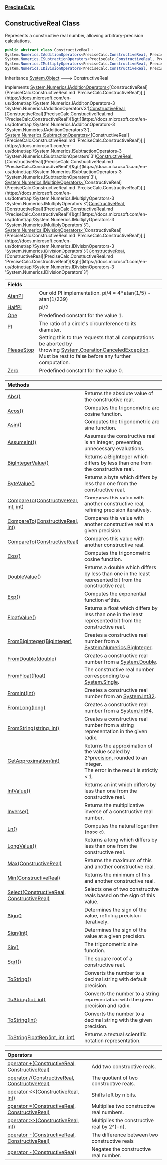 ### [PreciseCalc](PreciseCalc.md 'PreciseCalc')

## ConstructiveReal Class

Represents a constructive real number, allowing arbitrary-precision calculations.

```csharp
public abstract class ConstructiveReal :
System.Numerics.IAdditionOperators<PreciseCalc.ConstructiveReal, PreciseCalc.ConstructiveReal, PreciseCalc.ConstructiveReal>,
System.Numerics.ISubtractionOperators<PreciseCalc.ConstructiveReal, PreciseCalc.ConstructiveReal, PreciseCalc.ConstructiveReal>,
System.Numerics.IMultiplyOperators<PreciseCalc.ConstructiveReal, PreciseCalc.ConstructiveReal, PreciseCalc.ConstructiveReal>,
System.Numerics.IDivisionOperators<PreciseCalc.ConstructiveReal, PreciseCalc.ConstructiveReal, PreciseCalc.ConstructiveReal>
```

Inheritance [System.Object](https://docs.microsoft.com/en-us/dotnet/api/System.Object 'System.Object') &#129106; ConstructiveReal

Implements [System.Numerics.IAdditionOperators&lt;](https://docs.microsoft.com/en-us/dotnet/api/System.Numerics.IAdditionOperators-3 'System.Numerics.IAdditionOperators`3')[ConstructiveReal](PreciseCalc.ConstructiveReal.md 'PreciseCalc.ConstructiveReal')[,](https://docs.microsoft.com/en-us/dotnet/api/System.Numerics.IAdditionOperators-3 'System.Numerics.IAdditionOperators`3')[ConstructiveReal](PreciseCalc.ConstructiveReal.md 'PreciseCalc.ConstructiveReal')[,](https://docs.microsoft.com/en-us/dotnet/api/System.Numerics.IAdditionOperators-3 'System.Numerics.IAdditionOperators`3')[ConstructiveReal](PreciseCalc.ConstructiveReal.md 'PreciseCalc.ConstructiveReal')[&gt;](https://docs.microsoft.com/en-us/dotnet/api/System.Numerics.IAdditionOperators-3 'System.Numerics.IAdditionOperators`3'), [System.Numerics.ISubtractionOperators&lt;](https://docs.microsoft.com/en-us/dotnet/api/System.Numerics.ISubtractionOperators-3 'System.Numerics.ISubtractionOperators`3')[ConstructiveReal](PreciseCalc.ConstructiveReal.md 'PreciseCalc.ConstructiveReal')[,](https://docs.microsoft.com/en-us/dotnet/api/System.Numerics.ISubtractionOperators-3 'System.Numerics.ISubtractionOperators`3')[ConstructiveReal](PreciseCalc.ConstructiveReal.md 'PreciseCalc.ConstructiveReal')[,](https://docs.microsoft.com/en-us/dotnet/api/System.Numerics.ISubtractionOperators-3 'System.Numerics.ISubtractionOperators`3')[ConstructiveReal](PreciseCalc.ConstructiveReal.md 'PreciseCalc.ConstructiveReal')[&gt;](https://docs.microsoft.com/en-us/dotnet/api/System.Numerics.ISubtractionOperators-3 'System.Numerics.ISubtractionOperators`3'), [System.Numerics.IMultiplyOperators&lt;](https://docs.microsoft.com/en-us/dotnet/api/System.Numerics.IMultiplyOperators-3 'System.Numerics.IMultiplyOperators`3')[ConstructiveReal](PreciseCalc.ConstructiveReal.md 'PreciseCalc.ConstructiveReal')[,](https://docs.microsoft.com/en-us/dotnet/api/System.Numerics.IMultiplyOperators-3 'System.Numerics.IMultiplyOperators`3')[ConstructiveReal](PreciseCalc.ConstructiveReal.md 'PreciseCalc.ConstructiveReal')[,](https://docs.microsoft.com/en-us/dotnet/api/System.Numerics.IMultiplyOperators-3 'System.Numerics.IMultiplyOperators`3')[ConstructiveReal](PreciseCalc.ConstructiveReal.md 'PreciseCalc.ConstructiveReal')[&gt;](https://docs.microsoft.com/en-us/dotnet/api/System.Numerics.IMultiplyOperators-3 'System.Numerics.IMultiplyOperators`3'), [System.Numerics.IDivisionOperators&lt;](https://docs.microsoft.com/en-us/dotnet/api/System.Numerics.IDivisionOperators-3 'System.Numerics.IDivisionOperators`3')[ConstructiveReal](PreciseCalc.ConstructiveReal.md 'PreciseCalc.ConstructiveReal')[,](https://docs.microsoft.com/en-us/dotnet/api/System.Numerics.IDivisionOperators-3 'System.Numerics.IDivisionOperators`3')[ConstructiveReal](PreciseCalc.ConstructiveReal.md 'PreciseCalc.ConstructiveReal')[,](https://docs.microsoft.com/en-us/dotnet/api/System.Numerics.IDivisionOperators-3 'System.Numerics.IDivisionOperators`3')[ConstructiveReal](PreciseCalc.ConstructiveReal.md 'PreciseCalc.ConstructiveReal')[&gt;](https://docs.microsoft.com/en-us/dotnet/api/System.Numerics.IDivisionOperators-3 'System.Numerics.IDivisionOperators`3')

| Fields | |
| :--- | :--- |
| [AtanPI](PreciseCalc.ConstructiveReal.AtanPI.md 'PreciseCalc.ConstructiveReal.AtanPI') | Our old PI implementation. pi/4 = 4*atan(1/5) - atan(1/239) |
| [HalfPI](PreciseCalc.ConstructiveReal.HalfPI.md 'PreciseCalc.ConstructiveReal.HalfPI') | pi/2 |
| [One](PreciseCalc.ConstructiveReal.One.md 'PreciseCalc.ConstructiveReal.One') | Predefined constant for the value 1. |
| [PI](PreciseCalc.ConstructiveReal.PI.md 'PreciseCalc.ConstructiveReal.PI') | The ratio of a circle's circumference to its diameter. |
| [PleaseStop](PreciseCalc.ConstructiveReal.PleaseStop.md 'PreciseCalc.ConstructiveReal.PleaseStop') | Setting this to true requests that all computations be aborted by<br/>throwing [System.OperationCanceledException](https://docs.microsoft.com/en-us/dotnet/api/System.OperationCanceledException 'System.OperationCanceledException').<br/>Must be rest to false before any further computation. |
| [Zero](PreciseCalc.ConstructiveReal.Zero.md 'PreciseCalc.ConstructiveReal.Zero') | Predefined constant for the value 0. |

| Methods | |
| :--- | :--- |
| [Abs()](PreciseCalc.ConstructiveReal.Abs().md 'PreciseCalc.ConstructiveReal.Abs()') | Returns the absolute value of the constructive real. |
| [Acos()](PreciseCalc.ConstructiveReal.Acos().md 'PreciseCalc.ConstructiveReal.Acos()') | Computes the trigonometric arc cosine function. |
| [Asin()](PreciseCalc.ConstructiveReal.Asin().md 'PreciseCalc.ConstructiveReal.Asin()') | Computes the trigonometric arc sine function. |
| [AssumeInt()](PreciseCalc.ConstructiveReal.AssumeInt().md 'PreciseCalc.ConstructiveReal.AssumeInt()') | Assumes the constructive real is an integer, preventing unnecessary evaluations. |
| [BigIntegerValue()](PreciseCalc.ConstructiveReal.BigIntegerValue().md 'PreciseCalc.ConstructiveReal.BigIntegerValue()') | Returns a BigInteger which differs by less than one from the constructive real. |
| [ByteValue()](PreciseCalc.ConstructiveReal.ByteValue().md 'PreciseCalc.ConstructiveReal.ByteValue()') | Returns a byte which differs by less than one from the constructive real. |
| [CompareTo(ConstructiveReal, int, int)](PreciseCalc.ConstructiveReal.CompareTo(PreciseCalc.ConstructiveReal,int,int).md 'PreciseCalc.ConstructiveReal.CompareTo(PreciseCalc.ConstructiveReal, int, int)') | Compares this value with another constructive real, refining precision iteratively. |
| [CompareTo(ConstructiveReal, int)](PreciseCalc.ConstructiveReal.CompareTo(PreciseCalc.ConstructiveReal,int).md 'PreciseCalc.ConstructiveReal.CompareTo(PreciseCalc.ConstructiveReal, int)') | Compares this value with another constructive real at a given precision. |
| [CompareTo(ConstructiveReal)](PreciseCalc.ConstructiveReal.CompareTo(PreciseCalc.ConstructiveReal).md 'PreciseCalc.ConstructiveReal.CompareTo(PreciseCalc.ConstructiveReal)') | Compares this value with another constructive real. |
| [Cos()](PreciseCalc.ConstructiveReal.Cos().md 'PreciseCalc.ConstructiveReal.Cos()') | Computes the trigonometric cosine function. |
| [DoubleValue()](PreciseCalc.ConstructiveReal.DoubleValue().md 'PreciseCalc.ConstructiveReal.DoubleValue()') | Returns a double which differs by less than one in the least represented bit from the constructive real. |
| [Exp()](PreciseCalc.ConstructiveReal.Exp().md 'PreciseCalc.ConstructiveReal.Exp()') | Computes the exponential function e^this. |
| [FloatValue()](PreciseCalc.ConstructiveReal.FloatValue().md 'PreciseCalc.ConstructiveReal.FloatValue()') | Returns a float which differs by less than one in the least represented bit from the constructive real. |
| [FromBigInteger(BigInteger)](PreciseCalc.ConstructiveReal.FromBigInteger(System.Numerics.BigInteger).md 'PreciseCalc.ConstructiveReal.FromBigInteger(System.Numerics.BigInteger)') | Creates a constructive real number from a [System.Numerics.BigInteger](https://docs.microsoft.com/en-us/dotnet/api/System.Numerics.BigInteger 'System.Numerics.BigInteger'). |
| [FromDouble(double)](PreciseCalc.ConstructiveReal.FromDouble(double).md 'PreciseCalc.ConstructiveReal.FromDouble(double)') | Creates a constructive real number from a [System.Double](https://docs.microsoft.com/en-us/dotnet/api/System.Double 'System.Double'). |
| [FromFloat(float)](PreciseCalc.ConstructiveReal.FromFloat(float).md 'PreciseCalc.ConstructiveReal.FromFloat(float)') | The constructive real number corresponding to a [System.Single](https://docs.microsoft.com/en-us/dotnet/api/System.Single 'System.Single'). |
| [FromInt(int)](PreciseCalc.ConstructiveReal.FromInt(int).md 'PreciseCalc.ConstructiveReal.FromInt(int)') | Creates a constructive real number from an [System.Int32](https://docs.microsoft.com/en-us/dotnet/api/System.Int32 'System.Int32'). |
| [FromLong(long)](PreciseCalc.ConstructiveReal.FromLong(long).md 'PreciseCalc.ConstructiveReal.FromLong(long)') | Creates a constructive real number from a [System.Int64](https://docs.microsoft.com/en-us/dotnet/api/System.Int64 'System.Int64'). |
| [FromString(string, int)](PreciseCalc.ConstructiveReal.FromString(string,int).md 'PreciseCalc.ConstructiveReal.FromString(string, int)') | Creates a constructive real number from a string representation in the given radix. |
| [GetApproximation(int)](PreciseCalc.ConstructiveReal.GetApproximation(int).md 'PreciseCalc.ConstructiveReal.GetApproximation(int)') | Returns the approximation of the value scaled by 2^[precision](PreciseCalc.ConstructiveReal.GetApproximation(int).md#PreciseCalc.ConstructiveReal.GetApproximation(int).precision 'PreciseCalc.ConstructiveReal.GetApproximation(int).precision'), rounded to an integer.<br/>The error in the result is strictly < 1. |
| [IntValue()](PreciseCalc.ConstructiveReal.IntValue().md 'PreciseCalc.ConstructiveReal.IntValue()') | Returns an int which differs by less than one from the constructive real. |
| [Inverse()](PreciseCalc.ConstructiveReal.Inverse().md 'PreciseCalc.ConstructiveReal.Inverse()') | Returns the multiplicative inverse of a constructive real number. |
| [Ln()](PreciseCalc.ConstructiveReal.Ln().md 'PreciseCalc.ConstructiveReal.Ln()') | Computes the natural logarithm (base e). |
| [LongValue()](PreciseCalc.ConstructiveReal.LongValue().md 'PreciseCalc.ConstructiveReal.LongValue()') | Returns a long which differs by less than one from the constructive real. |
| [Max(ConstructiveReal)](PreciseCalc.ConstructiveReal.Max(PreciseCalc.ConstructiveReal).md 'PreciseCalc.ConstructiveReal.Max(PreciseCalc.ConstructiveReal)') | Returns the maximum of this and another constructive real. |
| [Min(ConstructiveReal)](PreciseCalc.ConstructiveReal.Min(PreciseCalc.ConstructiveReal).md 'PreciseCalc.ConstructiveReal.Min(PreciseCalc.ConstructiveReal)') | Returns the minimum of this and another constructive real. |
| [Select(ConstructiveReal, ConstructiveReal)](PreciseCalc.ConstructiveReal.Select(PreciseCalc.ConstructiveReal,PreciseCalc.ConstructiveReal).md 'PreciseCalc.ConstructiveReal.Select(PreciseCalc.ConstructiveReal, PreciseCalc.ConstructiveReal)') | Selects one of two constructive reals based on the sign of this value. |
| [Sign()](PreciseCalc.ConstructiveReal.Sign().md 'PreciseCalc.ConstructiveReal.Sign()') | Determines the sign of the value, refining precision iteratively. |
| [Sign(int)](PreciseCalc.ConstructiveReal.Sign(int).md 'PreciseCalc.ConstructiveReal.Sign(int)') | Determines the sign of the value at a given precision. |
| [Sin()](PreciseCalc.ConstructiveReal.Sin().md 'PreciseCalc.ConstructiveReal.Sin()') | The trigonometric sine function. |
| [Sqrt()](PreciseCalc.ConstructiveReal.Sqrt().md 'PreciseCalc.ConstructiveReal.Sqrt()') | The square root of a constructive real. |
| [ToString()](PreciseCalc.ConstructiveReal.ToString().md 'PreciseCalc.ConstructiveReal.ToString()') | Converts the number to a decimal string with default precision. |
| [ToString(int, int)](PreciseCalc.ConstructiveReal.ToString(int,int).md 'PreciseCalc.ConstructiveReal.ToString(int, int)') | Converts the number to a string representation with the given precision and radix. |
| [ToString(int)](PreciseCalc.ConstructiveReal.ToString(int).md 'PreciseCalc.ConstructiveReal.ToString(int)') | Converts the number to a decimal string with the given precision. |
| [ToStringFloatRep(int, int, int)](PreciseCalc.ConstructiveReal.ToStringFloatRep(int,int,int).md 'PreciseCalc.ConstructiveReal.ToStringFloatRep(int, int, int)') | Returns a textual scientific notation representation. |

| Operators | |
| :--- | :--- |
| [operator +(ConstructiveReal, ConstructiveReal)](PreciseCalc.ConstructiveReal.op_Addition(PreciseCalc.ConstructiveReal,PreciseCalc.ConstructiveReal).md 'PreciseCalc.ConstructiveReal.op_Addition(PreciseCalc.ConstructiveReal, PreciseCalc.ConstructiveReal)') | Add two constructive reals. |
| [operator /(ConstructiveReal, ConstructiveReal)](PreciseCalc.ConstructiveReal.op_Division(PreciseCalc.ConstructiveReal,PreciseCalc.ConstructiveReal).md 'PreciseCalc.ConstructiveReal.op_Division(PreciseCalc.ConstructiveReal, PreciseCalc.ConstructiveReal)') | The quotient of two constructive reals. |
| [operator &lt;&lt;(ConstructiveReal, int)](PreciseCalc.ConstructiveReal.op_LeftShift(PreciseCalc.ConstructiveReal,int).md 'PreciseCalc.ConstructiveReal.op_LeftShift(PreciseCalc.ConstructiveReal, int)') | Shifts left by n bits. |
| [operator *(ConstructiveReal, ConstructiveReal)](PreciseCalc.ConstructiveReal.op_Multiply(PreciseCalc.ConstructiveReal,PreciseCalc.ConstructiveReal).md 'PreciseCalc.ConstructiveReal.op_Multiply(PreciseCalc.ConstructiveReal, PreciseCalc.ConstructiveReal)') | Multiplies two constructive real numbers. |
| [operator &gt;&gt;(ConstructiveReal, int)](PreciseCalc.ConstructiveReal.op_RightShift(PreciseCalc.ConstructiveReal,int).md 'PreciseCalc.ConstructiveReal.op_RightShift(PreciseCalc.ConstructiveReal, int)') | Multiplies the constructive real by 2^(-[n](PreciseCalc.ConstructiveReal.op_RightShift(PreciseCalc.ConstructiveReal,int).md#PreciseCalc.ConstructiveReal.op_RightShift(PreciseCalc.ConstructiveReal,int).n 'PreciseCalc.ConstructiveReal.op_RightShift(PreciseCalc.ConstructiveReal, int).n')). |
| [operator -(ConstructiveReal, ConstructiveReal)](PreciseCalc.ConstructiveReal.op_Subtraction(PreciseCalc.ConstructiveReal,PreciseCalc.ConstructiveReal).md 'PreciseCalc.ConstructiveReal.op_Subtraction(PreciseCalc.ConstructiveReal, PreciseCalc.ConstructiveReal)') | The difference between two constructive reals |
| [operator -(ConstructiveReal)](PreciseCalc.ConstructiveReal.op_UnaryNegation(PreciseCalc.ConstructiveReal).md 'PreciseCalc.ConstructiveReal.op_UnaryNegation(PreciseCalc.ConstructiveReal)') | Negates the constructive real number. |

